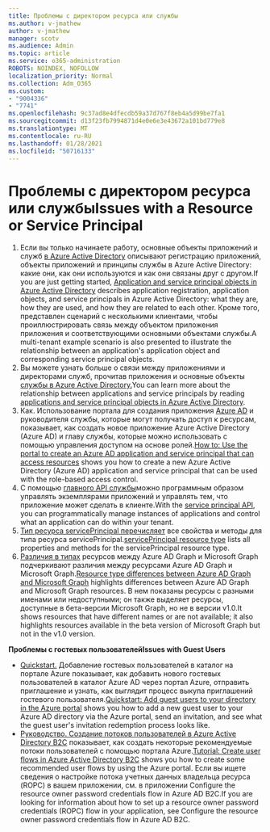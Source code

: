 ```yaml
---
title: Проблемы с директором ресурса или службы
ms.author: v-jmathew
author: v-jmathew
manager: scotv
ms.audience: Admin
ms.topic: article
ms.service: o365-administration
ROBOTS: NOINDEX, NOFOLLOW
localization_priority: Normal
ms.collection: Adm_O365
ms.custom:
- "9004336"
- "7741"
ms.openlocfilehash: 9c37ad8e4dfecdb59a37d767f8eb4a5d99be7fa1
ms.sourcegitcommit: d13f23fb7994871d4e0e6e3e43672a101bd779e8
ms.translationtype: MT
ms.contentlocale: ru-RU
ms.lasthandoff: 01/28/2021
ms.locfileid: "50716133"
---
```

# <a name="issues-with-a-resource-or-service-principal"></a><span data-ttu-id="36a5c-102">Проблемы с директором ресурса или службы</span><span class="sxs-lookup"><span data-stu-id="36a5c-102">Issues with a Resource or Service Principal</span></span>

1. <span data-ttu-id="36a5c-103">Если вы только начинаете работу, основные объекты приложений и служб [в Azure Active Directory](https://docs.microsoft.com/azure/active-directory/develop/app-objects-and-service-principals) описывают регистрацию приложений, объекты приложений и принципы службы в Azure Active Directory: какие они, как они используются и как они связаны друг с другом.</span><span class="sxs-lookup"><span data-stu-id="36a5c-103">If you are just getting started, [Application and service principal objects in Azure Active Directory](https://docs.microsoft.com/azure/active-directory/develop/app-objects-and-service-principals) describes application registration, application objects, and service principals in Azure Active Directory: what they are, how they are used, and how they are related to each other.</span></span> <span data-ttu-id="36a5c-104">Кроме того, представлен сценарий с несколькими клиентами, чтобы проиллюстрировать связь между объектом приложения приложения и соответствующими основными объектами службы.</span><span class="sxs-lookup"><span data-stu-id="36a5c-104">A multi-tenant example scenario is also presented to illustrate the relationship between an application's application object and corresponding service principal objects.</span></span>
2. <span data-ttu-id="36a5c-105">Вы можете узнать больше о связи между приложениями и директорами служб, прочитав приложения и основные объекты [службы в Azure Active Directory.](https://docs.microsoft.com/azure/active-directory/develop/app-objects-and-service-principals)</span><span class="sxs-lookup"><span data-stu-id="36a5c-105">You can learn more about the relationship between applications and service principals by reading [applications and service principal objects in Azure Active Directory](https://docs.microsoft.com/azure/active-directory/develop/app-objects-and-service-principals).</span></span>
3. <span data-ttu-id="36a5c-106">Как. Использование портала для создания приложения [Azure AD](https://docs.microsoft.com/azure/active-directory/develop/howto-create-service-principal-portal) и руководителя службы, которые могут получать доступ к ресурсам, показывает, как создать новое приложение Azure Active Directory (Azure AD) и главу службы, которые можно использовать с помощью управления доступом на основе ролей.</span><span class="sxs-lookup"><span data-stu-id="36a5c-106">[How to: Use the portal to create an Azure AD application and service principal that can access resources](https://docs.microsoft.com/azure/active-directory/develop/howto-create-service-principal-portal) shows you how to create a new Azure Active Directory (Azure AD) application and service principal that can be used with the role-based access control.</span></span>
4. <span data-ttu-id="36a5c-107">С помощью [главного API службы](https://docs.microsoft.com/graph/api/resources/serviceprincipal)можно программным образом управлять экземплярами приложений и управлять тем, что приложение может сделать в клиенте.</span><span class="sxs-lookup"><span data-stu-id="36a5c-107">With the [service principal API](https://docs.microsoft.com/graph/api/resources/serviceprincipal), you can programmatically manage instances of applications and control what an application can do within your tenant.</span></span>
5. <span data-ttu-id="36a5c-108">[Тип ресурса servicePrincipal перечисляет](https://docs.microsoft.com/graph/api/resources/serviceprincipal) все свойства и методы для типа ресурса servicePrincipal.</span><span class="sxs-lookup"><span data-stu-id="36a5c-108">[servicePrincipal resource type](https://docs.microsoft.com/graph/api/resources/serviceprincipal) lists all properties and methods for the servicePrincipal resource type.</span></span>
6. <span data-ttu-id="36a5c-109">[Различия в типах](https://docs.microsoft.com/graph/migrate-azure-ad-graph-resource-differences) ресурсов между Azure AD Graph и Microsoft Graph подчеркивают различия между ресурсами Azure AD Graph и Microsoft Graph.</span><span class="sxs-lookup"><span data-stu-id="36a5c-109">[Resource type differences between Azure AD Graph and Microsoft Graph](https://docs.microsoft.com/graph/migrate-azure-ad-graph-resource-differences) highlights differences between Azure AD Graph and Microsoft Graph resources.</span></span> <span data-ttu-id="36a5c-110">В нем показаны ресурсы с разными именами или недоступными; он также выделяет ресурсы, доступные в бета-версии Microsoft Graph, но не в версии v1.0.</span><span class="sxs-lookup"><span data-stu-id="36a5c-110">It shows resources that have different names or are not available; it also highlights resources available in the beta version of Microsoft Graph but not in the v1.0 version.</span></span>

<span data-ttu-id="36a5c-111">**Проблемы с гостевых пользователей**</span><span class="sxs-lookup"><span data-stu-id="36a5c-111">**Issues with Guest Users**</span></span>

- <span data-ttu-id="36a5c-112">[Quickstart.](https://docs.microsoft.com/azure/active-directory/external-identities/b2b-quickstart-add-guest-users-portal#prerequisites) Добавление гостевых пользователей в каталог на портале Azure показывает, как добавить нового гостевых пользователей в каталог Azure AD через портал Azure, отправить приглашение и узнать, как выглядит процесс выкупа приглашений гостевого пользователя.</span><span class="sxs-lookup"><span data-stu-id="36a5c-112">[Quickstart: Add guest users to your directory in the Azure portal](https://docs.microsoft.com/azure/active-directory/external-identities/b2b-quickstart-add-guest-users-portal#prerequisites) shows you how to add a new guest user to your Azure AD directory via the Azure portal, send an invitation, and see what the guest user's invitation redemption process looks like.</span></span>
- <span data-ttu-id="36a5c-113">[Руководство. Создание потоков пользователей в Azure Active Directory B2C](https://docs.microsoft.com/azure/active-directory-b2c/tutorial-create-user-flows) показывает, как создать некоторые рекомендуемые потоки пользователей с помощью портала Azure.</span><span class="sxs-lookup"><span data-stu-id="36a5c-113">[Tutorial: Create user flows in Azure Active Directory B2C](https://docs.microsoft.com/azure/active-directory-b2c/tutorial-create-user-flows) shows you how to create some recommended user flows by using the Azure portal.</span></span> <span data-ttu-id="36a5c-114">Если вы ищете сведения о настройке потока учетных данных владельца ресурса (ROPC) в вашем приложении, см. в приложении Configure the resource owner password credentials flow in Azure AD B2C.</span><span class="sxs-lookup"><span data-stu-id="36a5c-114">If you are looking for information about how to set up a resource owner password credentials (ROPC) flow in your application, see Configure the resource owner password credentials flow in Azure AD B2C.</span></span>
